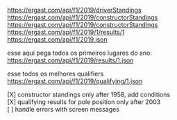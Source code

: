 https://ergast.com/api/f1/2019/driverStandings
https://ergast.com/api/f1/2019/constructorStandings
https://ergast.com/api/f1/2019/constructorStandings
https://ergast.com/api/f1/2019/1/results/1
https://ergast.com/api/f1/2019.json


esse aqui pega todos os primeiros lugares do ano:
https://ergast.com/api/f1/2019/results/1.json

esse todos os melhores qualifiers
https://ergast.com/api/f1/2019/qualifying/1.json



[X] constructor standings only after 1958, add conditions  
[X] qualifying results for pole position only after 2003  
[ ] handle errors with screen messages  